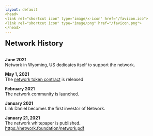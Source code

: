 ```yaml
---
layout: default
<head>
<link rel="shortcut icon" type="image/x-icon" href="/favicon.ico">
<link rel="shortcut icon" type="image/png" href="/favicon.png">
</head>
---
```


<b><font size="5">Network History</font></b>
<br>
<br>

**June 2021**
<br>
Network in Wyoming, US dedicates itself to support the network.

**May 1, 2021**
<br>
The [network token contract](https://etherscan.io/tx/0x5a2d2d385e7210e9df6609e03eaf6e399ad9a037e27811c7c5687905036c659b) is released
<br>

**February 2021**
<br>
The network community is launched.

**January 2021**
<br>
Link Daniel becomes the first investor of Network.

**January 21, 2021**
<br>
The network whitepaper is published.
<br>
https://network.foundation/network.pdf 
